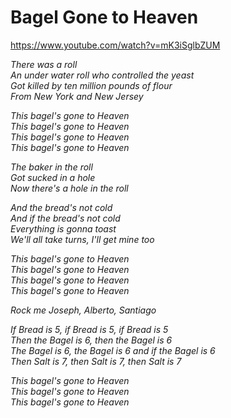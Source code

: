 Bagel Gone to Heaven
====================

https://www.youtube.com/watch?v=mK3iSglbZUM

*There was a roll*  
*An under water roll who controlled the yeast*  
*Got killed by ten million pounds of flour*  
*From New York and New Jersey*  

*This bagel's gone to Heaven*  
*This bagel's gone to Heaven*  
*This bagel's gone to Heaven*  
*This bagel's gone to Heaven*  

*The baker in the roll*  
*Got sucked in a hole*  
*Now there's a hole in the roll*  

*And the bread's not cold*  
*And if the bread's not cold*  
*Everything is gonna toast*  
*We'll all take turns, I'll get mine too*  

*This bagel's gone to Heaven*  
*This bagel's gone to Heaven*  
*This bagel's gone to Heaven*  
*This bagel's gone to Heaven*  

*Rock me Joseph, Alberto, Santiago*  

*If Bread is 5, if Bread is 5, if Bread is 5*  
*Then the Bagel is 6, then the Bagel is 6*  
*The Bagel is 6, the Bagel is 6 and if the Bagel is 6*  
*Then Salt is 7, then Salt is 7, then Salt is 7*  

*This bagel's gone to Heaven*  
*This bagel's gone to Heaven*  
*This bagel's gone to Heaven*  
